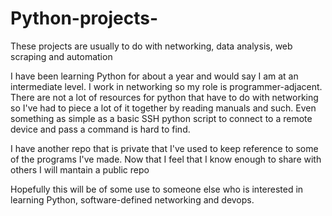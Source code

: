 # Python-projects-
These projects are usually to do with networking, data analysis, web scraping and automation

I have been learning Python for about a year and would say I am at an intermediate level. I work in networking so my role is programmer-adjacent. 
There are not a lot of resources for python that have to do with networking so I've had to piece a lot of it together by reading manuals and such. 
Even something as simple as a basic SSH python script to connect to a remote device and pass a command is hard to find.

I have another repo that is private that I've used to keep reference to some of the programs I've made. Now that I feel that I know enough to share with others I will 
mantain a public repo 

Hopefully this will be of some use to someone else who is interested in learning Python, software-defined networking and devops. 

